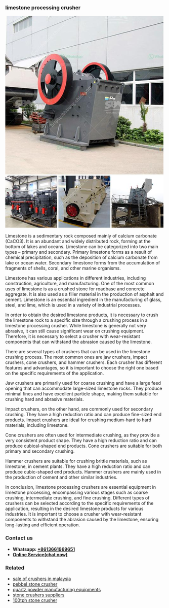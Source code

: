<h3>limestone processing crusher</h3><img src='1706766881.jpg' alt=''><p>Limestone is a sedimentary rock composed mainly of calcium carbonate (CaCO3). It is an abundant and widely distributed rock, forming at the bottom of lakes and oceans. Limestone can be categorized into two main types – primary and secondary. Primary limestone forms as a result of chemical precipitation, such as the deposition of calcium carbonate from lake or ocean water. Secondary limestone forms from the accumulation of fragments of shells, coral, and other marine organisms.</p><p>Limestone has various applications in different industries, including construction, agriculture, and manufacturing. One of the most common uses of limestone is as a crushed stone for roadbase and concrete aggregate. It is also used as a filler material in the production of asphalt and cement. Limestone is an essential ingredient in the manufacturing of glass, steel, and lime, which is used in a variety of industrial processes.</p><p>In order to obtain the desired limestone products, it is necessary to crush the limestone rock to a specific size through a crushing process in a limestone processing crusher. While limestone is generally not very abrasive, it can still cause significant wear on crushing equipment. Therefore, it is necessary to select a crusher with wear-resistant components that can withstand the abrasion caused by the limestone.</p><p>There are several types of crushers that can be used in the limestone crushing process. The most common ones are jaw crushers, impact crushers, cone crushers, and hammer crushers. Each crusher has different features and advantages, so it is important to choose the right one based on the specific requirements of the application.</p><p>Jaw crushers are primarily used for coarse crushing and have a large feed opening that can accommodate large-sized limestone rocks. They produce minimal fines and have excellent particle shape, making them suitable for crushing hard and abrasive materials.</p><p>Impact crushers, on the other hand, are commonly used for secondary crushing. They have a high reduction ratio and can produce fine-sized end products. Impact crushers are ideal for crushing medium-hard to hard materials, including limestone.</p><p>Cone crushers are often used for intermediate crushing, as they provide a very consistent product shape. They have a high reduction ratio and can produce cubical-shaped end products. Cone crushers are suitable for both primary and secondary crushing.</p><p>Hammer crushers are suitable for crushing brittle materials, such as limestone, in cement plants. They have a high reduction ratio and can produce cubic-shaped end products. Hammer crushers are mainly used in the production of cement and other similar industries.</p><p>In conclusion, limestone processing crushers are essential equipment in limestone processing, encompassing various stages such as coarse crushing, intermediate crushing, and fine crushing. Different types of crushers can be selected according to the specific requirements of the application, resulting in the desired limestone products for various industries. It is important to choose a crusher with wear-resistant components to withstand the abrasion caused by the limestone, ensuring long-lasting and efficient operation.</p><h3>Contact us</h3><ul><li><strong>Whatsapp:&nbsp;<a href="https://wa.me/8613661969651">+8613661969651</a></strong></li><li><a href="https://swt.shibang-china.com/?git&amp;zhl&amp;limestone processing crusher"><strong>Online Service(chat now)</strong></a></li></ul><h3>Related</h3><ul><li><a href='sale of crushers in malaysia.md'>sale of crushers in malaysia</a></li><li><a href='pebbel stone crusher.md'>pebbel stone crusher</a></li><li><a href='quartz powder manufacturing equipments.md'>quartz powder manufacturing equipments</a></li><li><a href='stone crushers suppliers.md'>stone crushers suppliers</a></li><li><a href='100tph stone crusher.md'>100tph stone crusher</a></li></ul>